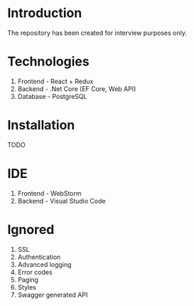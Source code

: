 # Introduction
The repository has been created for interview purposes only.

# Technologies

1. Frontend - React + Redux
2. Backend - .Net Core (EF Core, Web API)
3. Database - PostgreSQL

# Installation

TODO

# IDE

1. Frontend - WebStorm
2. Backend - Visual Studio Code

# Ignored

1. SSL
2. Authentication
3. Advanced logging
4. Error codes
5. Paging
6. Styles
7. Swagger generated API
